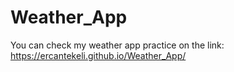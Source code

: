 # Weather_App
You can check my weather app practice on the link: https://ercantekeli.github.io/Weather_App/

